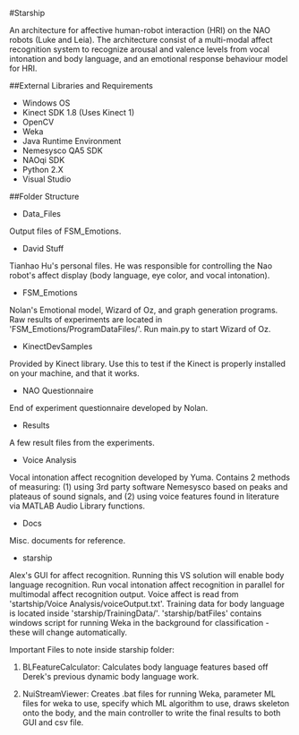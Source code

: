 #Starship

An architecture for affective human-robot interaction (HRI) on the NAO robots (Luke and Leia). The architecture consist of a multi-modal affect recognition system to recognize arousal and valence levels from vocal intonation and body language, and an emotional response behaviour model for HRI.

##External Libraries and Requirements

* Windows OS
* Kinect SDK 1.8 (Uses Kinect 1)
* OpenCV
* Weka
* Java Runtime Environment
* Nemesysco QA5 SDK
* NAOqi SDK
* Python 2.X
* Visual Studio

##Folder Structure

* Data_Files

Output files of FSM_Emotions.

* David Stuff

Tianhao Hu's personal files. He was responsible for controlling the Nao robot's affect display (body language, eye color, and vocal intonation).

* FSM_Emotions

Nolan's Emotional model, Wizard of Oz, and graph generation programs. Raw results of experiments are located in 'FSM_Emotions/ProgramDataFiles/'. Run main.py to start Wizard of Oz.

* KinectDevSamples

Provided by Kinect library. Use this to test if the Kinect is properly installed on your machine, and that it works.

* NAO Questionnaire

End of experiment questionnaire developed by Nolan.

* Results

A few result files from the experiments.

* Voice Analysis

Vocal intonation affect recognition developed by Yuma. Contains 2 methods of measuring: (1) using 3rd party software Nemesysco based on peaks and plateaus of sound signals, and (2) using voice features found in literature via MATLAB Audio Library functions.

* Docs

Misc. documents for reference.

* starship

Alex's GUI for affect recognition. Running this VS solution will enable body language recognition. Run vocal intonation affect recognition in parallel for multimodal affect recognition output. Voice affect is read from 'startship/Voice Analysis/voiceOutput.txt'. Training data for body language is located inside 'starship/TrainingData/'. 'starship/batFiles' contains windows script for running Weka in the background for classification - these will change automatically.

Important Files to note inside starship folder:

1. BLFeatureCalculator: Calculates body language features based off Derek's previous dynamic body language work.

2. NuiStreamViewer: Creates .bat files for running Weka, parameter ML files for weka to use, specify which ML algorithm to use, draws skeleton onto the body, and the main controller to write the final results to both GUI and csv file.
